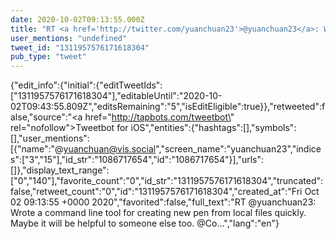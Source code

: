 ```yaml
---
date: 2020-10-02T09:13:55.000Z
title: "RT <a href='http://twitter.com/yuanchuan23'>@yuanchuan23</a>: Wrote a command line tool for creating new pen from local files quickly. Maybe it will be helpful to someone else too. <a href='http://twitter.com/Co'>@Co</a>…″"
user_mentions: "undefined"
tweet_id: "1311957576171618304"
pub_type: "tweet"
---
```

{"edit_info":{"initial":{"editTweetIds":["1311957576171618304"],"editableUntil":"2020-10-02T09:43:55.809Z","editsRemaining":"5","isEditEligible":true}},"retweeted":false,"source":"<a href=\"http://tapbots.com/tweetbot\" rel=\"nofollow\">Tweetbot for iΟS</a>","entities":{"hashtags":[],"symbols":[],"user_mentions":[{"name":"@yuanchuan@vis.social","screen_name":"yuanchuan23","indices":["3","15"],"id_str":"1086717654","id":"1086717654"}],"urls":[]},"display_text_range":["0","140"],"favorite_count":"0","id_str":"1311957576171618304","truncated":false,"retweet_count":"0","id":"1311957576171618304","created_at":"Fri Oct 02 09:13:55 +0000 2020","favorited":false,"full_text":"RT @yuanchuan23: Wrote a command line tool for creating new pen from local files quickly. Maybe it will be helpful to someone else too. @Co…","lang":"en"}
